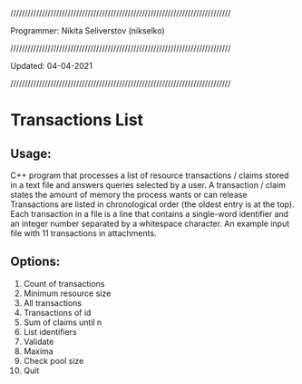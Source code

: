 /////////////////////////////////////////////////////////////////////////////

Programmer: Nikita Seliverstov (nikselko)

/////////////////////////////////////////////////////////////////////////////

Updated: 04-04-2021

/////////////////////////////////////////////////////////////////////////////

# Transactions List

## Usage:
C++ program that processes a list of resource transactions / claims stored in a text file and answers queries selected by a user. A transaction / claim states the amount of memory the process wants or can release Transactions are listed in chronological order (the oldest entry is at the top). Each transaction in a file is a line that contains a single-word identifier and an integer number separated by a whitespace character. An example input file with 11 transactions in attachments.

## Options: 
1. Count of transactions
2. Minimum resource size
3. All transactions
4. Transactions of id
5. Sum of claims until n
6. List identifiers
7. Validate
8. Maxima
9. Check pool size
10. Quit
